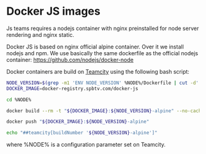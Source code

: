 # Docker JS images

Js teams requires a nodejs container with nginx preinstalled for node server rendering and nginx static.

Docker JS is based on nginx official alpine container. Over it we install nodejs and npm. We use basically the same dockerfile as the official nodejs container: https://github.com/nodejs/docker-node

Docker containers are build on [Teamcity](http://teamcity.mwm.local/admin/editProject.html?projectId=JsFrontier_DockerRegistrySpbtvComDockerJs) using the following bash script:

```bash
NODE_VERSION=$(grep -m1 'ENV NODE_VERSION' %NODE%/Dockerfile | cut -d' ' -f3)
DOCKER_IMAGE=docker-registry.spbtv.com/docker-js

cd %NODE%

docker build --rm -t "${DOCKER_IMAGE}:${NODE_VERSION}-alpine" --no-cache=true .

docker push "${DOCKER_IMAGE}:${NODE_VERSION}-alpine"

echo "##teamcity[buildNumber '${NODE_VERSION}-alpine']"
```

where %NODE% is a configuration parameter set on Teamcity.
